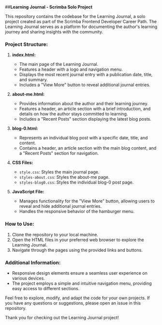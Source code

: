 ##**Learning Journal - Scrimba Solo Project**

This repository contains the codebase for the Learning Journal, a solo project created as part of the Scrimba Frontend Developer Career Path. The Learning Journal serves as a platform for documenting the author's learning journey and sharing insights with the community.

### Project Structure:

1. **index.html:**
   - The main page of the Learning Journal.
   - Features a header with a logo and navigation menu.
   - Displays the most recent journal entry with a publication date, title, and summary.
   - Includes a "View More" button to reveal additional journal entries.

2. **about-me.html:**
   - Provides information about the author and their learning journey.
   - Features a header, an article section with a brief introduction, and details on how the author stays committed to learning.
   - Includes a "Recent Posts" section displaying the latest blog posts.

3. **blog-0.html:**
   - Represents an individual blog post with a specific date, title, and content.
   - Contains a header, an article section with the main blog content, and a "Recent Posts" section for navigation.

4. **CSS Files:**
   - `style.css`: Styles the main journal page.
   - `styles-about.css`: Styles the about-me page.
   - `styles-blog0.css`: Styles the individual blog-0 post page.

5. **JavaScript File:**
   - Manages functionality for the "View More" button, allowing users to reveal and hide additional journal entries.
   - Handles the responsive behavior of the hamburger menu.

### How to Use:

1. Clone the repository to your local machine.
2. Open the HTML files in your preferred web browser to explore the Learning Journal.
3. Navigate through the pages using the provided links and buttons.

### Additional Information:

- Responsive design elements ensure a seamless user experience on various devices.
- The project employs a simple and intuitive navigation menu, providing easy access to different sections.

Feel free to explore, modify, and adapt the code for your own projects. If you have any questions or suggestions, please open an issue in this repository.

Thank you for checking out the Learning Journal project!
